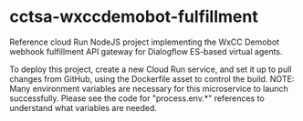 # cctsa-wxccdemobot-fulfillment

Reference cloud Run NodeJS project implementing the WxCC Demobot webhook fulfillment API gateway for Dialogflow ES-based virtual agents.

To deploy this project, create a new Cloud Run service, and set it up to pull changes from GitHub, using the Dockerfile asset to control the build.  NOTE: Many environment variables are necessary for this microservice to launch successfully.  Please see the code for "process.env.*" references to understand what variables are needed.
